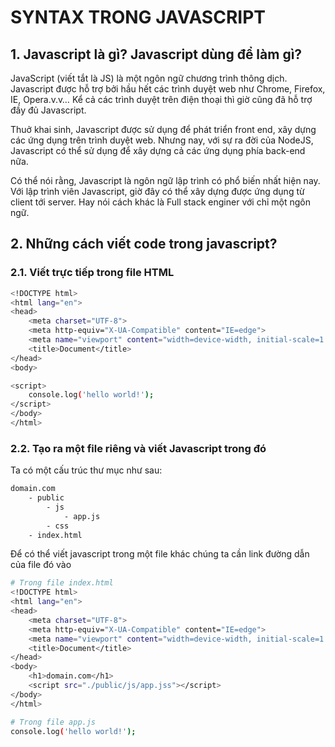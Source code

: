 # SYNTAX TRONG JAVASCRIPT

## 1. Javascript là gì? Javascript dùng để làm gì?
JavaScript (viết tắt là JS) là một ngôn ngữ chương trình thông dịch. Javascript được hỗ trợ bởi hầu hết các trình duyệt web như Chrome, Firefox, IE, Opera.v.v… Kể cả các trình duyệt trên điện thoại thì giờ cũng đã hỗ trợ đầy đủ Javascript.

Thuở khai sinh, Javascript được sử dụng để phát triển front end, xây dựng các ứng dụng trên trình duyệt web. Nhưng nay, với sự ra đời của NodeJS, Javascript có thể sử dụng để xây dựng cả các ứng dụng phía back-end nữa.

Có thể nói rằng, Javascript là ngôn ngữ lập trình có phổ biến nhất hiện nay. Với lập trình viên Javascript, giờ đây có thể xây dựng được ứng dụng từ client tới server. Hay nói cách khác là Full stack enginer với chỉ một ngôn ngữ.

## 2. Những cách viết code trong javascript?

### 2.1. Viết trực tiếp trong file HTML
```bash
<!DOCTYPE html>
<html lang="en">
<head>
    <meta charset="UTF-8">
    <meta http-equiv="X-UA-Compatible" content="IE=edge">
    <meta name="viewport" content="width=device-width, initial-scale=1.0">
    <title>Document</title>
</head>
<body>

<script>
    console.log('hello world!');
</script>
</body>
</html>
```

### 2.2. Tạo ra một file riêng và viết Javascript trong đó
Ta có một cấu trúc thư mục như sau:

```bash
domain.com
    - public
        - js
            - app.js
        - css
    - index.html
```

Để có thể viết javascript trong một file khác chúng ta cần link đường dẫn của file đó vào

```bash
# Trong file index.html
<!DOCTYPE html>
<html lang="en">
<head>
    <meta charset="UTF-8">
    <meta http-equiv="X-UA-Compatible" content="IE=edge">
    <meta name="viewport" content="width=device-width, initial-scale=1.0">
    <title>Document</title>
</head>
<body>
    <h1>domain.com</h1>
    <script src="./public/js/app.jss"></script>
</body>
</html>

# Trong file app.js
console.log('hello world!');
```
